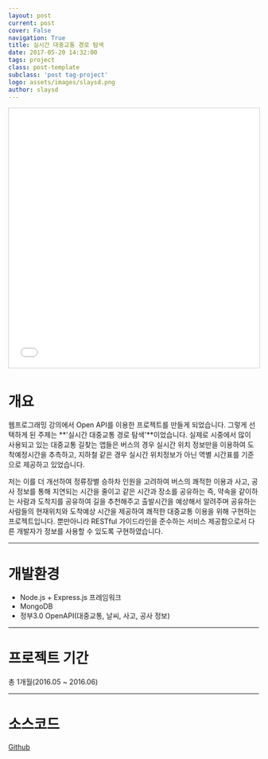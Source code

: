 ```yaml
---
layout: post
current: post
cover: False
navigation: True
title: 실시간 대중교통 경로 탐색
date: 2017-05-20 14:32:00
tags: project
class: post-template
subclass: 'post tag-project'
logo: assets/images/slaysd.png
author: slaysd
---
```

<iframe src="//www.slideshare.net/slideshow/embed_code/key/haOudYeT4yJHLS" width="640" height="522" frameborder="0" marginwidth="0" marginheight="0" scrolling="no" style="border:1px solid #CCC; border-width:1px; margin-bottom:5px; max-width: 100%;" allowfullscreen> </iframe>

# 개요
웹프로그래밍 강의에서 Open API를 이용한 프로젝트를 만들게 되었습니다. 그렇게 선택하게 된 주제는 **'실시간 대중교통 경로 탐색'**이었습니다. 실제로 시중에서 많이 사용되고 있는 대중교통
길찾는 앱들은 버스의 경우 실시간 위치 정보만을 이용하여 도착예정시간을 추측하고, 지하철 같은 경우 실시간 위치정보가 아닌 역별 시간표를 기준으로 제공하고 있었습니다.

저는 이를 더 개선하여 정류장별 승하차 인원을 고려하여 버스의 쾌적한 이용과 사고, 공사 정보를 통해 지연되는 시간을 줄이고 같은 시간과 장소를 공유하는 즉, 약속을 같이하는 사람과 도착지를 공유하여
길을 추천해주고 출발시간을 예상해서 알려주며 공유하는 사람들의 현재위치와 도착예상 시간을 제공하여 쾌적한 대중교통 이용을 위해 구현하는 프로젝트입니다. 뿐만아니라 RESTful 가이드라인을 준수하는 서비스 제공함으로서
다른 개발자가 정보를 사용할 수 있도록 구현하였습니다.
* * *
# 개발환경
  * Node.js + Express.js 프레임워크
  * MongoDB
  * 정부3.0 OpenAPI(대중교통, 날씨, 사고, 공사 정보)

* * *
# 프로젝트 기간
총 1개월(2016.05 ~ 2016.06)
* * *
# 소스코드
<div markdown="0"><a href="https://github.com/jinh574/nodejs-smartnavi" class="btn btn-info">Github</a></div>